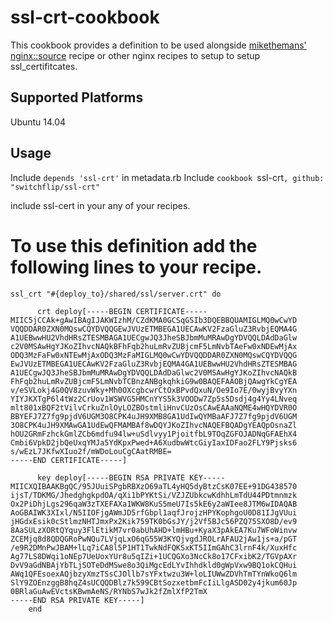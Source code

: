 # ssl-crt-cookbook

This cookbook provides a definition to be used alongside [mikethemans'](https://github.com/miketheman) [nginx::source](https://github.com/miketheman/nginx/blob/master/recipes/source.rb) recipe or other nginx recipes to setup to setup ssl_certifitcates.

## Supported Platforms

Ubuntu 14.04

## Usage

Include `depends 'ssl-crt'` in metadata.rb
Include `cookbook `ssl-crt`, github: "switchflip/ssl-crt"`


include ssl-cert in your any of your recipes.

# To use this definition add the following lines to your recipe.
	ssl_crt "#{deploy_to}/shared/ssl/server.crt" do
```
	  crt deploy[-----BEGIN CERTIFICATE-----
MIIC5jCCAk+gAwIBAgIJAKWIzhM/CZdKMA0GCSqGSIb3DQEBBQUAMIGLMQ0wCwYD
VQQDDAR0ZXN0MQswCQYDVQQGEwJVUzETMBEGA1UECAwKV2FzaGluZ3RvbjEQMA4G
A1UEBwwHU2VhdHRsZTESMBAGA1UECgwJQ3JheSBJbmMuMRAwDgYDVQQLDAdDaGlw
c2V0MSAwHgYJKoZIhvcNAQkBFhFqb2huLmRvZUBjcmF5LmNvbTAeFw0xNDEwMjAx
ODQ3MzFaFw0xNTEwMjAxODQ3MzFaMIGLMQ0wCwYDVQQDDAR0ZXN0MQswCQYDVQQG
EwJVUzETMBEGA1UECAwKV2FzaGluZ3RvbjEQMA4GA1UEBwwHU2VhdHRsZTESMBAG
A1UECgwJQ3JheSBJbmMuMRAwDgYDVQQLDAdDaGlwc2V0MSAwHgYJKoZIhvcNAQkB
FhFqb2huLmRvZUBjcmF5LmNvbTCBnzANBgkqhkiG9w0BAQEFAAOBjQAwgYkCgYEA
v/eSVLokj4G0QV8zuvWky+Mh0OXcgbcwrCtOxBPvdQxuN/Oe9Io7E/0wyjBvyYXn
YIYJKXTgP6l4tWz2CrUov1WSWVG5HMCnYYS5k3VOODw7Zp5s5Dsdj4g4Yy4LNveq
mlt801xBQF2tVilvCrkuZnlOyLOZBOstmliHnvCUzOsCAwEAAaNQME4wHQYDVR0O
BBYEFJ7Z7fg9pjdV6UGM3O8CPK4uJH9XMB8GA1UdIwQYMBaAFJ7Z7fg9pjdV6UGM
3O8CPK4uJH9XMAwGA1UdEwQFMAMBAf8wDQYJKoZIhvcNAQEFBQADgYEAQpOsnaZl
hOU2GRmFzhckGmlZCb6mdfu94lw+uSdlvyy1PjoitfbL9TOqZGFOJADNqGFAEhX4
Cmbi6VpkD2jbQeUxqYMJa5YdKpxPwed+A6XudbwWtcGiyIaxIDFao2FLY9Pjsks6
s/wEzL7JKfwXIuo2f/mWDoLouCgCAatRMBE=
-----END CERTIFICATE-----]

	  key deploy[-----BEGIN RSA PRIVATE KEY-----
MIICXQIBAAKBgQC/95JUuiSPgbRBXzO69aTL4yHQ5dyBtzCsK07EE+91DG438570
ijsT/TDKMG/JhedghgkpdOA/qXi1bPYKtSi/VZJZUbkcwKdhhLmTdU44PDtmnmzk
Ox2PiDhjLgs296qaW3zTXEFAXa1WKW8KuS5meU7Is5kE6y2aWIee8JTM6wIDAQAB
AoGBAIWK3XIxl/N5IIOFjgAWmJD5rfGbpl1aqfJrojzHPYKophgoU0D81IJgVUui
jHGdxEsik0cStlmzNHTJmxPx2Kik759TK0bGsJY/j2Vf5BJc56PZQ75SXO8D/ev9
8AaSULzXORtQYquy3FlEtikM7vr0abUhAHD+lmHBu+KyaX3pAkEA7Ku7WFoWinvw
ZCEMjq8d8QDQGRoPwNQu7LVjqLxO6qG55W3KYQjvgdJROLrAFAU2jAw1js+a/pGT
/e9R2DMnPwJBAM+lLq7iCA8l5P1HT1TwkNdFQKSxKT5IImGAhC3lrnF4k/XuxHfc
Ag77LS8DWqi1oNEp7UeUoxYUr8u5qIZi+1UCQGXo3NcCk8o17CFxibK2/TGVpAXr
DvV9aGdNBAjYbTLjSOTeDdMSwe8o3QiMgcEdLYvIhhdkld0gWpVxw9BQ1okCQHui
AWq1QFEsoexAQjbzyXmzTSsCJOllb7sYFxtwzu3W+loLIUWwZDVhTmTYnWkoQ6lm
SlY9ZOEnzggB8hqZ4sUCQQDBlz7k599CBtSozxetbmFcIiLlgASD02y4jkum60Jp
0BRlaGuAwEVctsKBwmAeNS/RYNbS7wJk2fZmlXfP2TmX
-----END RSA PRIVATE KEY-----]
	end
```	
